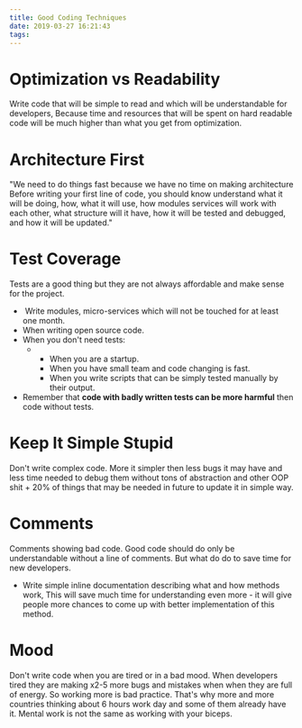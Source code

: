 ```yaml
---
title: Good Coding Techniques
date: 2019-03-27 16:21:43
tags:
---
```


# Optimization vs Readability

Write code that will be simple to read and which will be understandable for developers, Because time and resources that will be spent on hard readable code will be much higher than what you get from optimization.



# Architecture First

"We need to do things fast because we have no time on making architecture Before writing your first line of code,  you should know understand what it will be doing, how, what it will use, how modules services will work with each other, what structure will it have, how it will be tested and debugged, and how it will be updated."





# Test Coverage	

Tests are a good thing but they are not always affordable and make sense for the project. 

- ​	Write modules, micro-services which will not be touched for at least one month. 
- When writing open source code. 
- When you don't need tests:
  - - When you are a startup.
    - When you have small team and code changing is fast.
    - When you write scripts that can be simply tested manually by their output.
- Remember that <b>code with badly written tests can be more harmful</b> then code without tests.



# Keep It Simple Stupid

Don't write complex code. More it simpler then less bugs it may have and less time needed to debug them without tons of abstraction and other OOP shit + 20% of things that may be needed in future to update it in simple way. 



# Comments

Comments showing bad code. Good code should do only be understandable without a line of comments. But what do do to save time for new developers.

- Write simple inline documentation describing what and how methods work, This will save much time for understanding even more - it will give people more chances to come up with better implementation of this method.



# Mood

Don't write code when you are tired or in a bad mood. When developers tired they are making x2-5 more bugs and mistakes when when they are full of energy. So working more is bad practice. That's why more and more countries thinking about 6 hours work day and some of them already have it. Mental work is not the same as working with your biceps.






